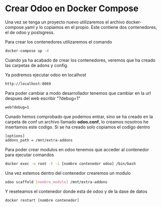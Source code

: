 # Crear Odoo en Docker Compose

Una vez se tenga un proyecto nuevo utilizaremos el archivo docker-compose.yaml y lo copiamos en el propio. Este contiene dos contenedores, el de odoo y postsgress.

Para crear los contenedores utilizaremos el comando 

```bash  
docker-compose up -d 
```

Cuando ya ha acabado de crear los contenedores, veremos que ha creado las carpetas de adons y config. 

Ya podremos ejecutar odoo en localhost

```bash  
http://localhost:8069 
```

Para poder cambiar a modo desarrollador tenemos que cambiar en la url despues del web escribir "?debug=1"

```bash  
web?debug=1
```

Cunado hemos comprobado que podemos entrar, sino se ha creado en la carpeta de conf un archivo llamado <strong>odoo.conf</strong>, lo creamos nosotros he insertamos este codigo. Si se ha creado solo copiamos el codigo dentro

```bash  
[options]
addons_path = /mnt/extra-addons
```

Para poder crear modulos en odoo tenemos que acceder al contenedor para ejecutar comandos

```bash  
docker exec -u root -t -i [nombre contenedor odoo] /bin/bash
```

Una vez estemos dentro del contenedor crearemos un modulo

```bash  
odoo scaffold [nombre_modulo] /mnt/extra-addons
```

Y reseteamos el contenedor donde esta de odoo y de la dase de datos

```bash
docker restart [nombre contenedor]
```
